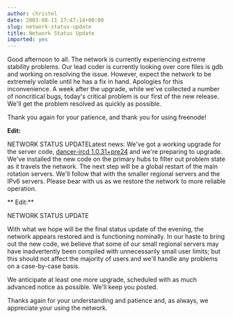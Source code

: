 ```yaml
---
author: christel
date: 2003-08-11 17:47:14+00:00
slug: network-status-update
title: Network Status Update
imported: yes
---
```

Good afternoon to all.  The network is currently experiencing extreme stability problems.  Our lead coder is currently looking over core files is gdb and working on resolving the issue. However, expect the network to be extremely volatile until he has a fix in hand.  Apologies for this inconvenience.  A week after the upgrade, while we've collected a number of noncritical bugs, today's critical problem is our first of the new release.  We'll get the problem resolved as quickly as possible.

Thank you again for your patience, and thank you for using freenode!

**Edit:**

 NETWORK STATUS UPDATELatest news: We've got a working upgrade for the server code,  [dancer-ircd 1.0.31+pre24](http://source.freenode.net/%7Easuffield/dancer/dancer-ircd/1.0/pre/dancer-ircd-1.0.31+pre24.tar.gz)  and we're preparing to upgrade.  We've installed the new code on the primary hubs to filter out problem state as it travels the network. The next step will be a global restart of the main rotation servers.  We'll follow that with the smaller regional servers and the IPv6 servers.  Please bear with us as we restore the network to more reliable operation.

** Edit:**

 NETWORK STATUS UPDATE

With what we hope will be the final status update of the evening, the network appears restored and is functioning nominally.  In our haste to bring out the new code, we believe that some of our small regional servers may have inadvertently been compiled with unnecessarily small user limits; but this should not affect the majority of users and we'll handle any problems on a case-by-case basis.

We anticipate at least one more upgrade, scheduled with as much advanced notice as possible.  We'll keep you posted.

Thanks again for your understanding and patience and, as always, we appreciate your using the network.
